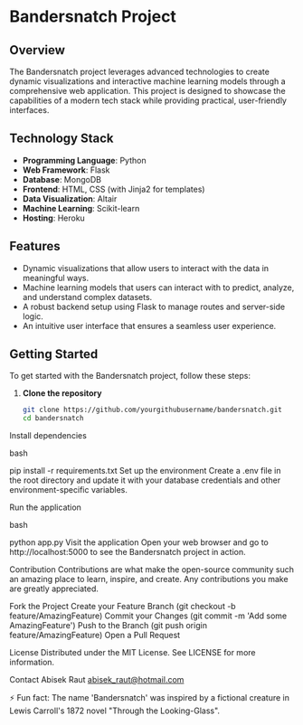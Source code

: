 # Bandersnatch Project

## Overview
The Bandersnatch project leverages advanced technologies to create dynamic visualizations and interactive machine learning models through a comprehensive web application. This project is designed to showcase the capabilities of a modern tech stack while providing practical, user-friendly interfaces.

## Technology Stack
- **Programming Language**: Python
- **Web Framework**: Flask
- **Database**: MongoDB
- **Frontend**: HTML, CSS (with Jinja2 for templates)
- **Data Visualization**: Altair
- **Machine Learning**: Scikit-learn
- **Hosting**: Heroku

## Features
- Dynamic visualizations that allow users to interact with the data in meaningful ways.
- Machine learning models that users can interact with to predict, analyze, and understand complex datasets.
- A robust backend setup using Flask to manage routes and server-side logic.
- An intuitive user interface that ensures a seamless user experience.

## Getting Started
To get started with the Bandersnatch project, follow these steps:

1. **Clone the repository**
   ```bash
   git clone https://github.com/yourgithubusername/bandersnatch.git
   cd bandersnatch
Install dependencies

bash

pip install -r requirements.txt
Set up the environment Create a .env file in the root directory and update it with your database credentials and other environment-specific variables.

Run the application

bash

python app.py
Visit the application Open your web browser and go to http://localhost:5000 to see the Bandersnatch project in action.

Contribution
Contributions are what make the open-source community such an amazing place to learn, inspire, and create. Any contributions you make are greatly appreciated.

Fork the Project
Create your Feature Branch (git checkout -b feature/AmazingFeature)
Commit your Changes (git commit -m 'Add some AmazingFeature')
Push to the Branch (git push origin feature/AmazingFeature)
Open a Pull Request

License
Distributed under the MIT License. See LICENSE for more information.

Contact
Abisek Raut abisek_raut@hotmail.com


⚡ Fun fact: The name 'Bandersnatch' was inspired by a fictional creature in Lewis Carroll's 1872 novel "Through the Looking-Glass".
